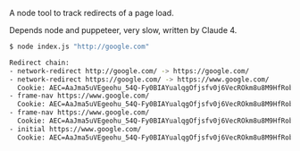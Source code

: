 A node tool to track redirects of a page load.

Depends node and puppeteer, very slow, written by Claude 4.

```bash
$ node index.js "http://google.com"

Redirect chain:
- network-redirect http://google.com/ -> https://google.com/
- network-redirect https://google.com/ -> https://www.google.com/
  Cookie: AEC=AaJma5uVEgeohu_54Q-Fy0BIAYualqgOfjsfv0j6VecROkm8u8M9HfRobQ
- frame-nav https://www.google.com/
  Cookie: AEC=AaJma5uVEgeohu_54Q-Fy0BIAYualqgOfjsfv0j6VecROkm8u8M9HfRobQ
- frame-nav https://www.google.com/
  Cookie: AEC=AaJma5uVEgeohu_54Q-Fy0BIAYualqgOfjsfv0j6VecROkm8u8M9HfRobQ
- initial https://www.google.com/
  Cookie: AEC=AaJma5uVEgeohu_54Q-Fy0BIAYualqgOfjsfv0j6VecROkm8u8M9HfRobQ
```
